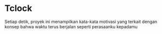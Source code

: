 # Tclock
Setiap detik, proyek ini menampilkan kata-kata motivasi yang terkait dengan konsep bahwa waktu terus berjalan seperti perasaanku kepadamu
